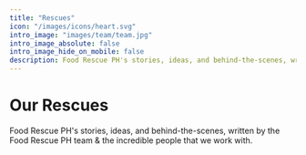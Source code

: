 ```yaml
---
title: "Rescues"
icon: "/images/icons/heart.svg"
intro_image: "images/team/team.jpg"
intro_image_absolute: false
intro_image_hide_on_mobile: false
description: Food Rescue PH's stories, ideas, and behind-the-scenes, written by the Food Rescue PH team. 
---
```


# Our Rescues

Food Rescue PH's stories, ideas, and behind-the-scenes, written by the Food Rescue PH team & the incredible people that we work with. 
